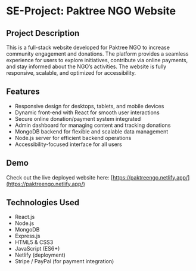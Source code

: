 # SE-Project: Paktree NGO Website

## Project Description
This is a full-stack website developed for Paktree NGO to increase community engagement and donations. The platform provides a seamless experience for users to explore initiatives, contribute via online payments, and stay informed about the NGO’s activities. The website is fully responsive, scalable, and optimized for accessibility.  

## Features
- Responsive design for desktops, tablets, and mobile devices  
- Dynamic front-end with React for smooth user interactions  
- Secure online donation/payment system integrated  
- Admin dashboard for managing content and tracking donations  
- MongoDB backend for flexible and scalable data management  
- Node.js server for efficient backend operations  
- Accessibility-focused interface for all users  

## Demo
Check out the live deployed website here: [https://paktreengo.netlify.app/](https://paktreengo.netlify.app/)  

## Technologies Used
- React.js  
- Node.js  
- MongoDB  
- Express.js  
- HTML5 & CSS3  
- JavaScript (ES6+)  
- Netlify (deployment)  
- Stripe / PayPal (for payment integration)  
